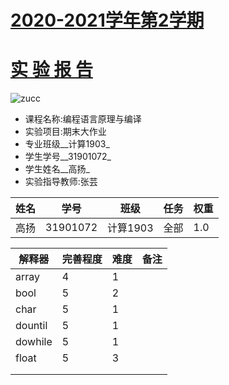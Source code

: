 # [2020-2021学年第2学期](https://plc-sigcc.vercel.app/#/lab/proj.final?id=_2020-2021%e5%ad%a6%e5%b9%b4%e7%ac%ac2%e5%ad%a6%e6%9c%9f)

# [**实 验 报 告**](https://plc-sigcc.vercel.app/#/lab/proj.final?id=%e5%ae%9e-%e9%aa%8c-%e6%8a%a5-%e5%91%8a)

![zucc](https://plc-sigcc.vercel.app/lab/zucc.png "ZUCC")

* 课程名称:编程语言原理与编译
* 实验项目:期末大作业
* 专业班级__计算1903_
* 学生学号__31901072_
* 学生姓名__高扬_
* 实验指导教师:张芸

| 姓名 | 学号     | 班级     | 任务 | 权重 |
| ---- | -------- | -------- | ---- | ---- |
| 高扬 | 31901072 | 计算1903 | 全部 | 1.0  |

| 解释器  | 完善程度 | 难度 | 备注 |
| ------- | -------- | ---- | ---- |
| array   | 4        | 1    |      |
| bool    | 5        | 2    |      |
| char    | 5        | 1    |      |
| dountil | 5        | 1    |      |
| dowhile | 5        | 1    |      |
| float   | 5        | 3    |      |
|         |          |      |      |
|         |          |      |      |
